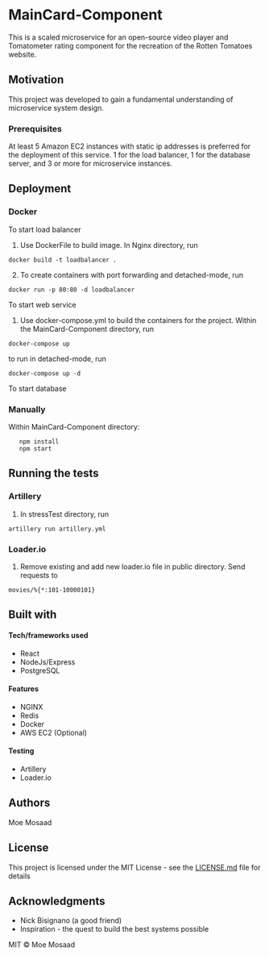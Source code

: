 # MainCard-Component

This is a scaled microservice for an open-source video player and Tomatometer rating component for the recreation of the Rotten Tomatoes website.

## Motivation

This project was developed to gain a fundamental understanding of microservice system design.

### Prerequisites

At least 5 Amazon EC2 instances with static ip addresses is preferred for the deployment of this service. 
1 for the load balancer, 1 for the database server, and 3 or more for microservice instances.

## Deployment

### Docker

To start load balancer

  1. Use DockerFile to build image. In Nginx directory, run
  ```
  docker build -t loadbalancer .
  ```
  
  2. To create containers with port forwarding and detached-mode, run
  ```
  docker run -p 80:80 -d loadbalancer
  ```

To start web service

  1. Use docker-compose.yml to build the containers for the project. Within the MainCard-Component directory, run
  ```
  docker-compose up
  ```
  to run in detached-mode, run
  ```
  docker-compose up -d
  ```

To start database


### Manually

Within MainCard-Component directory:

```
   npm install
   npm start
```

## Running the tests

### Artillery

 1. In stressTest directory, run
 ```
 artillery run artillery.yml
 ```

### Loader.io
 
  1. Remove existing and add new loader.io file in public directory. Send requests to 
  ```
  movies/%{*:101-10000101}
  ```
  
## Built with

#### Tech/frameworks used

* React
* NodeJs/Express
* PostgreSQL

#### Features

* NGINX
* Redis
* Docker
* AWS EC2 (Optional)

#### Testing

* Artillery
* Loader.io

## Authors

Moe Mosaad

## License

This project is licensed under the MIT License - see the [LICENSE.md](LICENSE.md) file for details

## Acknowledgments

* Nick Bisignano (a good friend)
* Inspiration - the quest to build the best systems possible

MIT © Moe Mosaad
